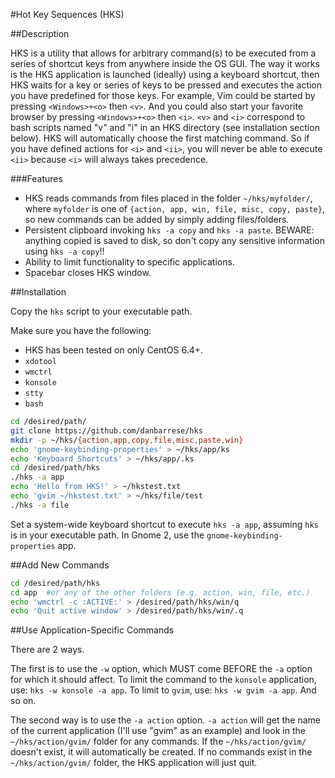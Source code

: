 #Hot Key Sequences (HKS)

##Description

HKS is a utility that allows for arbitrary command(s) to be executed from a series of shortcut keys from anywhere inside the OS GUI.  The way it works is the HKS application is launched (ideally) using a keyboard shortcut, then HKS waits for a key or series of keys to be pressed and executes the action you have predefined for those keys.  For example, Vim could be started by pressing `<Windows>+<o>` then `<v>`.  And you could also start your favorite browser by pressing `<Windows>+<o>` then `<i>`.  `<v>` and `<i>` correspond to bash scripts named "v" and "i" in an HKS directory (see installation section below).  HKS will automatically choose the first matching command.  So if you have defined actions for `<i>` and `<ii>`, you will never be able to execute `<ii>` because `<i>` will always takes precedence.

###Features

* HKS reads commands from files placed in the folder `~/hks/myfolder/`, where `myfolder` is one of `{action, app, win, file, misc, copy, paste}`, so new commands can be added by simply adding files/folders.
* Persistent clipboard invoking `hks -a copy` and `hks -a paste`.  BEWARE: anything copied is saved to disk, so don't copy any sensitive information using `hks -a copy`!!
* Ability to limit functionality to specific applications.
* Spacebar closes HKS window.

##Installation

Copy the `hks` script to your executable path.

Make sure you have the following:
* HKS has been tested on only CentOS 6.4+.
* `xdotool`
* `wmctrl`
* `konsole`
* `stty`
* `bash`

```bash
cd /desired/path/
git clone https://github.com/danbarrese/hks
mkdir -p ~/hks/{action,app,copy,file,misc,paste,win}
echo 'gnome-keybinding-properties' > ~/hks/app/ks
echo 'Keyboard Shortcuts' > ~/hks/app/.ks
cd /desired/path/hks
./hks -a app
echo 'Hello from HKS!' > ~/hkstest.txt
echo 'gvim ~/hkstest.txt' > ~/hks/file/test
./hks -a file
```

Set a system-wide keyboard shortcut to execute `hks -a app`, assuming `hks` is in your executable path.  In Gnome 2, use the `gnome-keybinding-properties` app.

##Add New Commands

```bash
cd /desired/path/hks
cd app  #or any of the other folders (e.g. action, win, file, etc.)
echo 'wmctrl -c :ACTIVE:' > /desired/path/hks/win/q
echo 'Quit active window' > /desired/path/hks/win/.q
```

##Use Application-Specific Commands

There are 2 ways.

The first is to use the `-w` option, which MUST come BEFORE the `-a` option for which it should affect.  To limit the command to the `konsole` application, use: `hks -w konsole -a app`.  To limit to `gvim`, use: `hks -w gvim -a app`.  And so on.

The second way is to use the `-a action` option.  `-a action` will get the name of the current application (I'll use "gvim" as an example) and look in the `~/hks/action/gvim/` folder for any commands.  If the `~/hks/action/gvim/` doesn't exist, it will automatically be created.  If no commands exist in the `~/hks/action/gvim/` folder, the HKS application will just quit.
